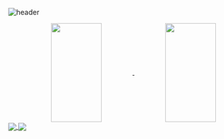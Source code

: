 ![header](https://capsule-render.vercel.app/api?type=waving&color=auto&height=300&section=header&desc=Now%20loading:%20future%20frontend%20developer%20.%20.%20.&descAlignY=23&text=Hi,%20I'm%20Sarang%20Cheon!-nl-Welcome%20to%20my%20Github.&fontSize=40&fontAlignY=40&animation=twinkling)


<div align="center">
  <a href="https://github.com/anuraghazra/github-readme-stats">
    <img height=200 align="center" src="https://github-readme-stats.vercel.app/api?username=rabbit-onion&show_icons=true&theme=nord" width="45%"/>
  </a>
  <a href="https://github.com/anuraghazra/convoychat">
    <img height=200 align="center" src="https://github-readme-stats.vercel.app/api/top-langs?username=rabbit-onion&layout=compact&langs_count=8&card_width=320&theme=nord" width="45%" />
  </a>
</div>

<a href="https://github.com/rabbit-onion/universe">
  <img align="center" src="https://github-readme-stats.vercel.app/api/pin/?username=rabbit-onion&repo=universe&theme=nord&description_lines_count=1" />
</a>
<a href="https://github.com/2mightyMt/diptyque">
  <img align="center" src="https://github-readme-stats.vercel.app/api/pin/?username=2mightyMt&repo=diptyque&theme=nord&description_lines_count=1" />
</a>
